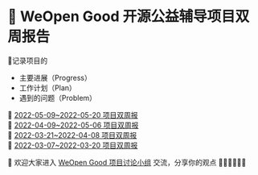 # 📝 WeOpen Good 开源公益辅导项目双周报告

🌟记录项目的
- 主要进展（Progress）
- 工作计划（Plan）
- 遇到的问题（Problem）

📃 [2022-05-09~2022-05-20 项目双周报](https://github.com/weopenprojects/WeOpen-Good/blob/main/Projects-Weekly/2022-05-09~2022-05-20.md) <br/>
📃 [2022-04-09~2022-05-06 项目双周报](https://github.com/weopenprojects/WeOpen-Good/blob/main/Projects-Weekly/2022-04-09~2022-05-06.md) <br/>
📃 [2022-03-21~2022-04-08 项目双周报](https://github.com/weopenprojects/WeOpen-Good/blob/main/Projects-Weekly/2022-03-20~2022-04-08.md) <br/>
📃 [2022-03-07~2022-03-20 项目双周报](https://github.com/weopenprojects/WeOpen-Good/blob/main/Projects-Weekly/2022-03-07~2022-03-20.md) 


💬 欢迎大家进入 [WeOpen Good 项目讨论小组](https://github.com/weopenprojects/WeOpen-Good/discussions/1) 交流，分享你的观点 🙋‍♂️🙋🏼‍♀️😺
